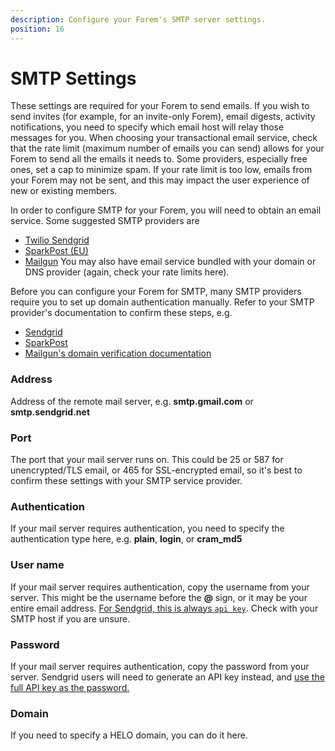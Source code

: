 ```yaml
---
description: Configure your Forem's SMTP server settings.
position: 16
---
```


# SMTP Settings

These settings are required for your Forem to send emails. If you wish to send invites (for example, for an invite-only Forem), email digests, activity notifications, you need to specify which email host will relay those messages for you. When choosing your transactional email service, check that the rate limit (maximum number of emails you can send) allows for your Forem to send all the emails it needs to. Some providers, especially free ones, set a cap to minimize spam. If your rate limit is too low, emails from your Forem may not be sent, and this may impact the user experience of new or existing members. 

In order to configure SMTP for your Forem, you will need to obtain an email service. Some suggested SMTP providers are 
- [Twilio Sendgrid](https://docs.sendgrid.com/for-developers/sending-email/integrating-with-the-smtp-api)
- [SparkPost (EU)](https://developers.sparkpost.com/api/smtp/)
- [Mailgun](https://documentation.mailgun.com/en/latest/user_manual.html#smtp-relay)
You may also have email service bundled with your domain or DNS provider (again, check your rate limits here).

Before you can configure your Forem for SMTP, many SMTP providers require you to set up domain authentication manually. Refer to your SMTP provider's documentation to confirm these steps, e.g. 
- [Sendgrid](https://docs.sendgrid.com/ui/account-and-settings/how-to-set-up-domain-authentication)
- [SparkPost](https://www.sparkpost.com/docs/getting-started/getting-started-sparkpost/#domain-setup)
- [Mailgun's domain verification documentation](https://help.mailgun.com/hc/en-us/articles/360026833053-Domain-Verification-Walkthrough)

### Address
Address of the remote mail server, e.g. **smtp.gmail.com** or **smtp.sendgrid.net**

### Port
The port that your mail server runs on. This could be 25 or 587 for unencrypted/TLS email, or 465 for SSL-encrypted email, so it's best to confirm these settings with your SMTP service provider.

### Authentication
If your mail server requires authentication, you need to specify the authentication type here, e.g. **plain**, **login**, or **cram_md5**

### User name
If your mail server requires authentication, copy the username from your server. This might be the username before the **@** sign, or it may be your entire email address. [For Sendgrid, this is always `api key`](https://docs.sendgrid.com/for-developers/sending-email/upgrade-your-authentication-method-to-api-keys#upgrade-to-api-keys-for-your-smtp-integration). Check with your SMTP host if you are unsure.

### Password
If your mail server requires authentication, copy the password from your server. Sendgrid users will need to generate an API key instead, and [use the full API key as the password.](https://docs.sendgrid.com/for-developers/sending-email/upgrade-your-authentication-method-to-api-keys#upgrade-to-api-keys-for-your-smtp-integration)

### Domain
If you need to specify a HELO domain, you can do it here.

